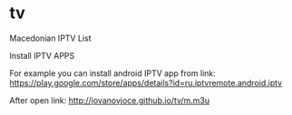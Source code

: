 # tv
Macedonian IPTV List

Install IPTV APPS

For example you can install android IPTV app from link:
https://play.google.com/store/apps/details?id=ru.iptvremote.android.iptv

After open link:
http://jovanovjoce.github.io/tv/m.m3u
